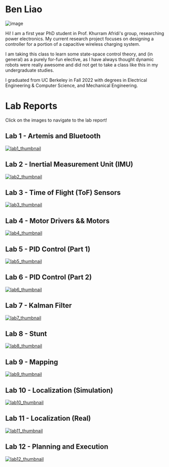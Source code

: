# Ben Liao

![image](images/ben_photo.jpg)

Hi! I am a first year PhD student in Prof. Khurram Afridi's group, researching power electronics. My current research project focuses on designing a controller for a portion of a capacitive wireless charging system.

I am taking this class to learn some state-space control theory, and (in general) as a purely for-fun elective, as I have always thought dynamic robots were really awesome and did not get to take a class like this in my undergraduate studies.

I graduated from UC Berkeley in Fall 2022 with degrees in Electrical Engineering & Computer Science, and Mechanical Engineering.


# Lab Reports

Click on the images to navigate to the lab report!

## Lab 1 - Artemis and Bluetooth

[![lab1_thumbnail](images/lab1/lab1_thumbnail.png)](./lab1_report.html "Lab 1 Report")

## Lab 2 - Inertial Measurement Unit (IMU)

[![lab2_thumbnail](images/lab2/lab2_thumbnail.webp)](./lab2_report.html "Lab 2 Report")

## Lab 3 - Time of Flight (ToF) Sensors

[![lab3_thumbnail](images/lab3/lab3_thumbnail.jpg)](./lab3_report.html "Lab 3 Report")

## Lab 4 - Motor Drivers && Motors

[![lab4_thumbnail](images/lab4/lab4_thumbnail.jpg)](./lab4_report.html "Lab 4 Report")

## Lab 5 - PID Control (Part 1)

[![lab5_thumbnail](images/lab5/lab5_thumbnail.png)](./lab5_report.html "Lab 5 Report")

## Lab 6 - PID Control (Part 2)

[![lab6_thumbnail](images/lab6/lab6_thumbnail.jpg)](./lab6_report.html "Lab 6 Report")

## Lab 7 - Kalman Filter

[![lab7_thumbnail](images/lab7/lab7_thumbnail.png)](./lab7_report.html "Lab 7 Report")

## Lab 8 - Stunt

[![lab8_thumbnail](images/lab8/lab8_thumbnail.jpeg)](./lab8_report.html "Lab 8 Report")

## Lab 9 - Mapping

[![lab9_thumbnail](images/lab9/lab9_thumbnail.png)](./lab9_report.html "Lab 9 Report")

## Lab 10 - Localization (Simulation)

[![lab10_thumbnail](images/lab10/lab10_thumbnail.png)](./lab10_report.html "Lab 10 Report")

## Lab 11 - Localization (Real)

[![lab11_thumbnail](images/lab11/lab11_thumbnail.webp)](./lab11_report.html "Lab 11 Report")

## Lab 12 - Planning and Execution

[![lab12_thumbnail](images/lab12/lab12_thumbnail.png)](./lab12_report.html "Lab 12 Report**")
